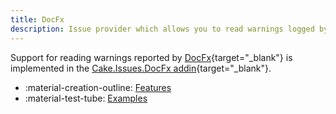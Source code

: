 ```yaml
---
title: DocFx
description: Issue provider which allows you to read warnings logged by DocFx.
---
```


Support for reading warnings reported by [DocFx](https://dotnet.github.io/docfx/){target="_blank"} is implemented in the
[Cake.Issues.DocFx addin](https://cakebuild.net/extensions/cake-issues-docfx/){target="_blank"}.

<div class="grid cards" markdown>

- :material-creation-outline: [Features](features.md)
- :material-test-tube: [Examples](examples.md)

</div>
